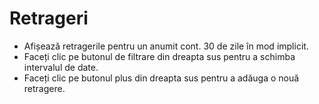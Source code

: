 # **Retrageri**

- Afișează retragerile pentru un anumit cont. 30 de zile în mod implicit.
- Faceți clic pe butonul de filtrare din dreapta sus pentru a schimba intervalul de date.
- Faceți clic pe butonul plus din dreapta sus pentru a adăuga o nouă retragere.